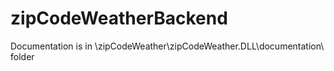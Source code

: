 # zipCodeWeatherBackend
Documentation is in \zipCodeWeather\zipCodeWeather.DLL\documentation\ folder
